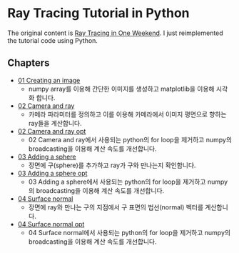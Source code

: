 # Ray Tracing Tutorial in Python

The original content is [Ray Tracing in One Weekend](https://raytracing.github.io/books/RayTracingInOneWeekend.html).
I just reimplemented the tutorial code using Python.

## Chapters
* [01 Creating an image](./01_creating_an_image.ipynb)
  * numpy array를 이용해 간단한 이미지를 생성하고 matplotlib을 이용해 시각화 합니다.
* [02 Camera and ray](./02_camera_and_ray_base.ipynb)
  * 카메라 파라미터를 정의하고 이를 이용해 카메라에서 이미지 평면으로 향하는 ray들을 계산합니다.
* [02 Camera and ray opt](./02_camera_and_ray_opt.ipynb)
  * 02 Camera and ray에서 사용되는 python의 for loop을 제거하고 numpy의 broadcasting을 이용해 계산 속도를 개선합니다. 
* [03 Adding a sphere](./03_adding_a_sphere_base.ipynb)
  * 장면에 구(sphere)를 추가하고 ray가 구와 만나는지 확인합니다.
* [03 Adding a sphere opt](./03_adding_a_sphere_opt.ipynb)
  * 03 Adding a sphere에서 사용되는 python의 for loop을 제거하고 numpy의 broadcasting을 이용해 계산 속도를 개선합니다. 
* [04 Surface normal](./04_surface_normal_base.ipynb)
  * 장면에 ray와 만나는 구의 지점에서 구 표면의 법선(normal) 벡터를 계산합니다.
* [04 Surface normal opt](./04_surface_normal_opt.ipynb)
  * 04 Surface normal에서 사용되는 python의 for loop을 제거하고 numpy의 broadcasting을 이용해 계산 속도를 개선합니다. 